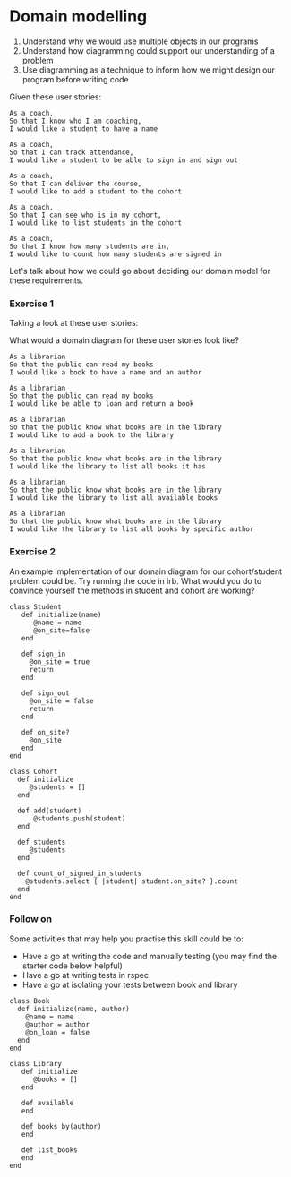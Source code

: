 # Domain modelling

1. Understand why we would use multiple objects in our programs
2. Understand how diagramming could support our understanding of a problem
3. Use diagramming as a technique to inform how we might design our program before
writing code

Given these user stories:

```
As a coach,
So that I know who I am coaching,
I would like a student to have a name
```
```
As a coach,
So that I can track attendance,
I would like a student to be able to sign in and sign out

```

```
As a coach,
So that I can deliver the course,
I would like to add a student to the cohort
```
```
As a coach,
So that I can see who is in my cohort,
I would like to list students in the cohort
```
```
As a coach,
So that I know how many students are in,
I would like to count how many students are signed in
```

Let's talk about how we could go about deciding our domain model for these requirements.



### Exercise 1

Taking a look at these user stories:

What would a domain diagram for these user stories look like?

```
As a librarian
So that the public can read my books
I would like a book to have a name and an author
```

```
As a librarian
So that the public can read my books
I would like be able to loan and return a book
```
```
As a librarian
So that the public know what books are in the library
I would like to add a book to the library
```

```
As a librarian
So that the public know what books are in the library
I would like the library to list all books it has
```

```
As a librarian
So that the public know what books are in the library
I would like the library to list all available books
```
```
As a librarian
So that the public know what books are in the library
I would like the library to list all books by specific author
```

### Exercise 2

An example implementation of our domain diagram for our cohort/student problem could be.
Try running the code in irb.
What would you do to convince yourself the methods in student and cohort are working?

```
class Student
   def initialize(name)
      @name = name
      @on_site=false
   end

   def sign_in
     @on_site = true
     return
   end

   def sign_out
     @on_site = false
     return
   end  

   def on_site?
     @on_site
   end
end
```

```
class Cohort
  def initialize
     @students = []
  end

  def add(student)
      @students.push(student)
  end

  def students
     @students
  end

  def count_of_signed_in_students
    @students.select { |student| student.on_site? }.count
  end
end    
```


### Follow on
Some activities that may help you practise this skill could be to:
- Have a go at writing the code and manually testing (you may find the starter code below helpful)
- Have a go at writing tests in rspec
- Have a go at isolating your tests between book and library

```
class Book
  def initialize(name, author)
    @name = name
    @author = author
    @on_loan = false
  end  
end
```
```
class Library
   def initialize
      @books = []
   end

   def available
   end

   def books_by(author)
   end

   def list_books
   end
end
```
